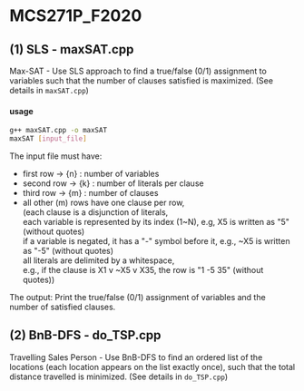 # MCS271P_F2020
## (1) SLS - maxSAT.cpp
 Max-SAT - Use SLS approach to find a true/false (0/1) assignment to variables such that the number of clauses satisfied is maximized. (See details in `maxSAT.cpp`)
 #### usage
```bash
g++ maxSAT.cpp -o maxSAT
maxSAT [input_file]
```
The input file must have: <br/> 
- first row  -> {n} : number of variables <br/>
- second row -> {k} : number of literals per clause <br/>
- third row  -> {m} : number of clauses <br/>
- all other (m) rows have one clause per row, <br/> 
    (each clause is a disjunction of literals, <br/>
    each variable is represented by its index (1~N), e.g, X5 is written as "5" (without quotes) <br/>
    if a variable is negated, it has a "-" symbol before it, e.g., ~X5 is written as "-5" (without quotes) <br/>
    all literals are delimited by a whitespace, <br/>
    e.g., if the clause is X1 v ~X5 v X35, the row is "1 -5 35" (without quotes)) <br/>
    
The output: Print the true/false (0/1) assignment of variables and the number of satisfied clauses. <br/>

## (2) BnB-DFS - do_TSP.cpp
 Travelling Sales Person - Use BnB-DFS to find an ordered list of the locations (each location appears on the list exactly once), such that the total distance travelled is minimized. (See details in `do_TSP.cpp`)
